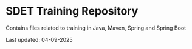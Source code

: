 # SDET Training Repository

Contains files related to training in Java, Maven, Spring and Spring Boot

Last updated: 04-09-2025

